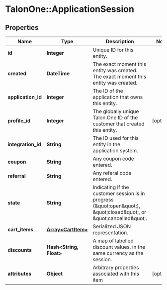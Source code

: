# TalonOne::ApplicationSession

## Properties
Name | Type | Description | Notes
------------ | ------------- | ------------- | -------------
**id** | **Integer** | Unique ID for this entity. | 
**created** | **DateTime** | The exact moment this entity was created. The exact moment this entity was created. | 
**application_id** | **Integer** | The ID of the application that owns this entity. | 
**profile_id** | **Integer** | The globally unique Talon.One ID of the customer that created this entity. | [optional] 
**integration_id** | **String** | The ID used for this entity in the application system. | 
**coupon** | **String** | Any coupon code entered. | 
**referral** | **String** | Any referal code entered. | 
**state** | **String** | Indicating if the customer session is in progress (\&quot;open\&quot;), \&quot;closed\&quot;, or \&quot;cancelled\&quot;. | 
**cart_items** | [**Array&lt;CartItem&gt;**](CartItem.md) | Serialized JSON representation. | 
**discounts** | **Hash&lt;String, Float&gt;** | A map of labelled discount values, in the same currency as the session. | 
**attributes** | **Object** | Arbitrary properties associated with this item | [optional] 


